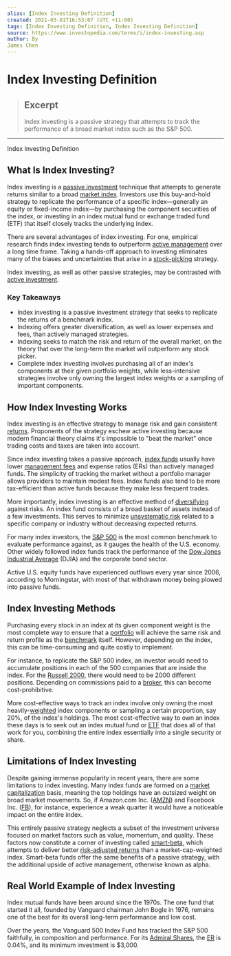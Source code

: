 ```yaml
---
alias: [Index Investing Definition]
created: 2021-03-01T16:53:07 (UTC +11:00)
tags: [Index Investing Definition, Index Investing Definition]
source: https://www.investopedia.com/terms/i/index-investing.asp
author: By
James Chen
---
```


# Index Investing Definition

> ## Excerpt
> Index investing is a passive strategy that attempts to track the performance of a broad market index such as the S&P 500.

---

Index Investing Definition
## What Is Index Investing?

Index investing is a [passive investment](https://www.investopedia.com/terms/p/passiveinvesting.asp) technique that attempts to generate returns similar to a broad [market index](https://www.investopedia.com/terms/m/marketindex.asp). Investors use this buy-and-hold strategy to replicate the performance of a specific index—generally an equity or fixed-income index—by purchasing the component securities of the index, or investing in an index mutual fund or exchange traded fund (ETF) that itself closely tracks the underlying index.

There are several advantages of index investing. For one, empirical research finds index investing tends to outperform [active management](https://www.investopedia.com/terms/a/activemanagement.asp) over a long time frame. Taking a hands-off approach to investing eliminates many of the biases and uncertainties that arise in a [stock-picking](https://www.investopedia.com/terms/s/stockpick.asp) strategy.

Index investing, as well as other passive strategies, may be contrasted with [active investment](https://www.investopedia.com/terms/a/activeinvesting.asp).

### Key Takeaways

-   Index investing is a passive investment strategy that seeks to replicate the returns of a benchmark index.
-   Indexing offers greater diversification, as well as lower expenses and fees, than actively managed strategies.
-   Indexing seeks to match the risk and return of the overall market, on the theory that over the long-term the market will outperform any stock picker.
-   Complete index investing involves purchasing all of an index's components at their given portfolio weights, while less-intensive strategies involve only owning the largest index weights or a sampling of important components.

## How Index Investing Works

Index investing is an effective strategy to manage risk and gain consistent [returns](https://www.investopedia.com/terms/r/return.asp). Proponents of the strategy eschew active investing because modern financial theory claims it's impossible to "beat the market" once trading costs and taxes are taken into account.

Since index investing takes a passive approach, [index funds](https://www.investopedia.com/terms/i/indexfund.asp) usually have lower [management fees](https://www.investopedia.com/terms/m/managementfee.asp) and expense ratios (ERs) than actively managed funds. The simplicity of tracking the market without a portfolio manager allows providers to maintain modest fees. Index funds also tend to be more tax-efficient than active funds because they make less frequent trades.

More importantly, index investing is an effective method of [diversifying](https://www.investopedia.com/terms/d/diversification.asp) against risks. An index fund consists of a broad basket of assets instead of a few investments. This serves to minimize [unsystematic risk](https://www.investopedia.com/terms/u/unsystematicrisk.asp) related to a specific company or industry without decreasing expected returns.

For many index investors, the [S&P 500](https://www.investopedia.com/terms/s/sp500.asp) is the most common benchmark to evaluate performance against, as it gauges the health of the U.S. economy. Other widely followed index funds track the performance of the [Dow Jones Industrial Average](https://www.investopedia.com/terms/d/djia.asp) (DJIA) and the corporate bond sector.

Active U.S. equity funds have experienced outflows every year since 2006, according to Morningstar, with most of that withdrawn money being plowed into passive funds.

## Index Investing Methods

Purchasing every stock in an index at its given component weight is the most complete way to ensure that a [portfolio](https://www.investopedia.com/terms/p/portfolio.asp) will achieve the same risk and return profile as the [benchmark](https://www.investopedia.com/terms/b/benchmark.asp) itself. However, depending on the index, this can be time-consuming and quite costly to implement.

For instance, to replicate the S&P 500 index, an investor would need to accumulate positions in each of the 500 companies that are inside the index. For the [Russell 2000](https://www.investopedia.com/terms/r/russell2000.asp), there would need to be 2000 different positions. Depending on commissions paid to a [broker](https://www.investopedia.com/terms/b/broker.asp), this can become cost-prohibitive.

More cost-effective ways to track an index involve only owning the most heavily-[weighted](https://www.investopedia.com/terms/w/weighted.asp) index components or sampling a certain proportion, say 20%, of the index's holdings. The most cost-effective way to own an index these days is to seek out an index mutual fund or [ETF](https://www.investopedia.com/terms/e/etf.asp) that does all of that work for you, combining the entire index essentially into a single security or share.

## Limitations of Index Investing

Despite gaining immense popularity in recent years, there are some limitations to index investing. Many index funds are formed on a [market capitalization](https://www.investopedia.com/terms/m/marketcapitalization.asp) basis, meaning the top holdings have an outsized weight on broad market movements. So, if Amazon.com Inc. ([AMZN](https://www.investopedia.com/markets/quote?tvwidgetsymbol=amzn)) and Facebook Inc. ([FB](https://www.investopedia.com/markets/quote?tvwidgetsymbol=fb)), for instance, experience a weak quarter it would have a noticeable impact on the entire index.

This entirely passive strategy neglects a subset of the investment universe focused on market factors such as value, momentum, and quality. These factors now constitute a corner of investing called [smart-beta](https://www.investopedia.com/terms/s/smart-beta.asp), which attempts to deliver better [risk-adjusted returns](https://www.investopedia.com/terms/r/riskadjustedreturn.asp) than a market-cap-weighted index. Smart-beta funds offer the same benefits of a passive strategy, with the additional upside of active management, otherwise known as alpha.

## Real World Example of Index Investing

Index mutual funds have been around since the 1970s. The one fund that started it all, founded by Vanguard chairman John Bogle in 1976, remains one of the best for its overall long-term performance and low cost.

Over the years, the Vanguard 500 Index Fund has tracked the S&P 500 faithfully, in composition and performance. For its [Admiral Shares](https://www.investopedia.com/ask/answers/102715/what-are-vanguards-admiral-shares.asp), the [ER](https://www.investopedia.com/terms/e/expenseratio.asp) is 0.04%, and its minimum investment is $3,000.
